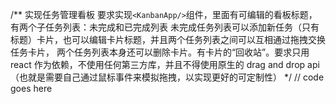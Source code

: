 /** 实现任务管理看板
要求实现`<KanbanApp/>`组件，里面有可编辑的看板标题，有两个子任务列表：未完成和已完成列表
未完成任务列表可以添加新任务（只有标题）卡片，也可以编辑卡片标题，并且两个任务列表之间可以互相通过拖拽交换任务卡片，
两个任务列表本身还可以删除卡片。有卡片的“回收站”。要求只用 react 作为依赖，不使用任何第三方库，并且不得使用原生的
drag and drop api（也就是需要自己通过鼠标事件来模拟拖拽，以实现更好的可定制性）
*/
// code goes here